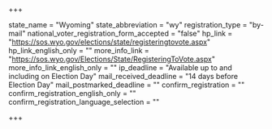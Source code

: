 +++

state_name = "Wyoming"
state_abbreviation = "wy"
registration_type = "by-mail"
national_voter_registration_form_accepted = "false"
hp_link = "https://sos.wyo.gov/elections/state/registeringtovote.aspx"
hp_link_english_only = ""
more_info_link = "https://sos.wyo.gov/Elections/State/RegisteringToVote.aspx"
more_info_link_english_only = ""
ip_deadline = "Available up to and including on Election Day"
mail_received_deadline = "14 days before Election Day"
mail_postmarked_deadline = ""
confirm_registration = ""
confirm_registration_english_only = ""
confirm_registration_language_selection = ""

+++